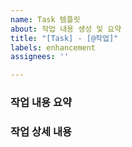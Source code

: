 ```yaml
---
name: Task 템플릿
about: 작업 내용 생성 및 요약
title: "[Task] - [@작업]"
labels: enhancement
assignees: ''

---
```


### 작업 내용 요약


### 작업 상세 내용
